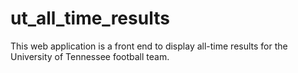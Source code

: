 ut_all_time_results
===================

This web application is a front end to display all-time results for the University of Tennessee football team.
